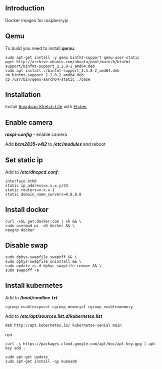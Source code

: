 ## Introduction

Docker images for raspberrypi 

## Qemu

To build you need to install **qemu**:
```
sudo apt-get install -y qemu binfmt-support qemu-user-static
wget http://archive.ubuntu.com/ubuntu/pool/main/b/binfmt-support/binfmt-support_2.1.8-2_amd64.deb
sudo apt install ./binfmt-support_2.1.8-2_amd64.deb
rm binfmt-support_2.1.8-2_amd64.deb
cp /usr/bin/qemu-aarch64-static ./base
```

## Installation

Install [Raspbian Stretch Lite](https://www.raspberrypi.org/downloads/raspbian/) with [Etcher](https://www.balena.io/etcher/)

## Enable camera

***raspi-config*** - enable camera

Add ***bcm2835-v4l2*** to ***/etc/modules*** and reboot

## Set static ip

Add to ***/etc/dhcpcd.conf***:
```
interface eth0
static ip_address=x.x.x.y/24
static routers=x.x.x.1
static domain_name_servers=8.8.8.8
```

## Install docker

```
curl -sSL get.docker.com | sh && \
sudo usermod pi -aG docker && \
newgrp docker
```

## Disable swap

```
sudo dphys-swapfile swapoff && \
sudo dphys-swapfile uninstall && \
sudo update-rc.d dphys-swapfile remove && \
sudo swapoff -a
```

## Install kubernetes

Add to ***/boot/cmdline.txt***
```
cgroup_enable=cpuset cgroup_memory=1 cgroup_enable=memory
```

Add to ***/etc/apt/sources.list.d/kubernetes.list***
```
deb http://apt.kubernetes.io/ kubernetes-xenial main
```

run
```
curl -s https://packages.cloud.google.com/apt/doc/apt-key.gpg | apt-key add -
```

```
sudo apt-get update
sudo apt-get install -qy kubeadm
```
